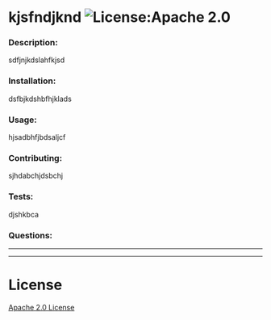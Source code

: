 # kjsfndjknd ![License:Apache 2.0](https://img.shields.io/badge/license-Apache+2.0-blue.png)
  ### Description:
  sdfjnjkdslahfkjsd

  ### Installation:
  dsfbjkdshbfhjklads

  ### Usage:
  hjsadbhfjbdsaljcf

  ### Contributing:
  sjhdabchjdsbchj

  ### Tests:
  djshkbca

  ### Questions:


  ---
  ___

  # License
  [Apache 2.0 License](https://opensource.org/licenses/Apache-2.0)









